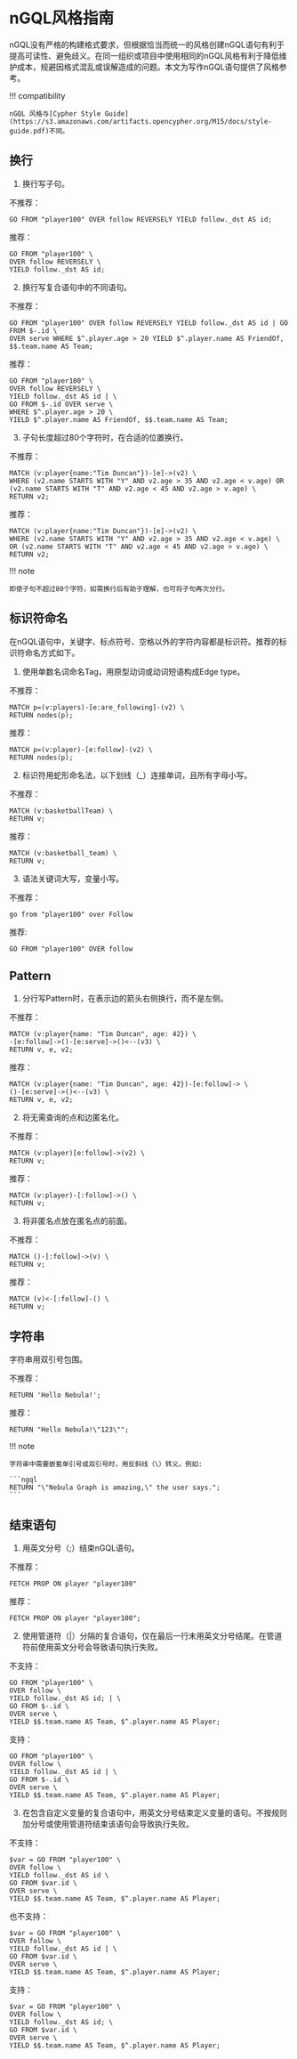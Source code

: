 # nGQL风格指南

nGQL没有严格的构建格式要求，但根据恰当而统一的风格创建nGQL语句有利于提高可读性、避免歧义。在同一组织或项目中使用相同的nGQL风格有利于降低维护成本，规避因格式混乱或误解造成的问题。本文为写作nGQL语句提供了风格参考。

!!! compatibility

    nGQL 风格与[Cypher Style Guide](https://s3.amazonaws.com/artifacts.opencypher.org/M15/docs/style-guide.pdf)不同。

## 换行

1. 换行写子句。

  不推荐：

  ```ngql
  GO FROM "player100" OVER follow REVERSELY YIELD follow._dst AS id;
  ```

  推荐：

  ```ngql
  GO FROM "player100" \
  OVER follow REVERSELY \
  YIELD follow._dst AS id;
  ```

2. 换行写复合语句中的不同语句。

  不推荐：

  ```ngql
  GO FROM "player100" OVER follow REVERSELY YIELD follow._dst AS id | GO FROM $-.id \
  OVER serve WHERE $^.player.age > 20 YIELD $^.player.name AS FriendOf, $$.team.name AS Team;
  ```

  推荐：

  ```ngql
  GO FROM "player100" \
  OVER follow REVERSELY \
  YIELD follow._dst AS id | \
  GO FROM $-.id OVER serve \
  WHERE $^.player.age > 20 \
  YIELD $^.player.name AS FriendOf, $$.team.name AS Team;
  ```

3. 子句长度超过80个字符时，在合适的位置换行。

  不推荐：

  ```ngql
  MATCH (v:player{name:"Tim Duncan"})-[e]->(v2) \
  WHERE (v2.name STARTS WITH "Y" AND v2.age > 35 AND v2.age < v.age) OR (v2.name STARTS WITH "T" AND v2.age < 45 AND v2.age > v.age) \
  RETURN v2;
  ```

  推荐：

  ```ngql
  MATCH (v:player{name:"Tim Duncan"})-[e]->(v2) \
  WHERE (v2.name STARTS WITH "Y" AND v2.age > 35 AND v2.age < v.age) \
  OR (v2.name STARTS WITH "T" AND v2.age < 45 AND v2.age > v.age) \
  RETURN v2;
  ```

!!! note

    即使子句不超过80个字符，如需换行后有助于理解，也可将子句再次分行。

## 标识符命名

在nGQL语句中，关键字、标点符号、空格以外的字符内容都是标识符。推荐的标识符命名方式如下。

1. 使用单数名词命名Tag，用原型动词或动词短语构成Edge type。

  不推荐：

  ```ngql
  MATCH p=(v:players)-[e:are_following]-(v2) \
  RETURN nodes(p);
  ```

  推荐：

  ```ngql
  MATCH p=(v:player)-[e:follow]-(v2) \
  RETURN nodes(p);
  ```

2. 标识符用蛇形命名法，以下划线（_）连接单词，且所有字母小写。

  不推荐：

  ```ngql
  MATCH (v:basketballTeam) \
  RETURN v;
  ```

  推荐：

  ```ngql
  MATCH (v:basketball_team) \
  RETURN v;
  ```

3. 语法关键词大写，变量小写。

  不推荐：

  ```ngql
  go from "player100" over Follow
  ```
  
  推荐:
    
  ```ngql
  GO FROM "player100" OVER follow
  ```

## Pattern

1. 分行写Pattern时，在表示边的箭头右侧换行，而不是左侧。

  不推荐：

  ```ngql
  MATCH (v:player{name: "Tim Duncan", age: 42}) \
  -[e:follow]->()-[e:serve]->()<--(v3) \
  RETURN v, e, v2;
  ```

  推荐：

  ```ngql
  MATCH (v:player{name: "Tim Duncan", age: 42})-[e:follow]-> \
  ()-[e:serve]->()<--(v3) \
  RETURN v, e, v2;
  ```

2. 将无需查询的点和边匿名化。

  不推荐：

  ```ngql
  MATCH (v:player)[e:follow]->(v2) \
  RETURN v;
  ```

  推荐：

  ```ngql
  MATCH (v:player)-[:follow]->() \
  RETURN v;
  ```

3. 将非匿名点放在匿名点的前面。

  不推荐：

  ```ngql
  MATCH ()-[:follow]->(v) \
  RETURN v;
  ```

  推荐：

  ```ngql
  MATCH (v)<-[:follow]-() \
  RETURN v;
  ```

## 字符串

字符串用双引号包围。

  不推荐：

  ```ngql
  RETURN 'Hello Nebula!';
  ```

  推荐：

  ```ngql
  RETURN "Hello Nebula!\"123\"";
  ```

!!! note

    字符串中需要嵌套单引号或双引号时，用反斜线（\）转义。例如:

    ```ngql
    RETURN "\"Nebula Graph is amazing,\" the user says.";
    ```

<!--## 空格 TODO-->

## 结束语句

1. 用英文分号（;）结束nGQL语句。

  不推荐：

  ```ngql
  FETCH PROP ON player "player100"
  ```

  推荐：

  ```ngql
  FETCH PROP ON player "player100";
  ```

2. 使用管道符（|）分隔的复合语句，仅在最后一行末用英文分号结尾。在管道符前使用英文分号会导致语句执行失败。

  不支持：

  ```ngql
  GO FROM "player100" \
  OVER follow \
  YIELD follow._dst AS id; | \
  GO FROM $-.id \
  OVER serve \
  YIELD $$.team.name AS Team, $^.player.name AS Player;
  ```

  支持：

  ```ngql
  GO FROM "player100" \
  OVER follow \
  YIELD follow._dst AS id | \
  GO FROM $-.id \
  OVER serve \
  YIELD $$.team.name AS Team, $^.player.name AS Player;
  ```

3. 在包含自定义变量的复合语句中，用英文分号结束定义变量的语句。不按规则加分号或使用管道符结束该语句会导致执行失败。

  不支持：

  ```ngql
  $var = GO FROM "player100" \
  OVER follow \
  YIELD follow._dst AS id \
  GO FROM $var.id \
  OVER serve \
  YIELD $$.team.name AS Team, $^.player.name AS Player;
  ```

  也不支持：

  ```ngql
  $var = GO FROM "player100" \
  OVER follow \
  YIELD follow._dst AS id | \
  GO FROM $var.id \
  OVER serve \
  YIELD $$.team.name AS Team, $^.player.name AS Player;
  ```

  支持：

  ```ngql
  $var = GO FROM "player100" \
  OVER follow \
  YIELD follow._dst AS id; \
  GO FROM $var.id \
  OVER serve \
  YIELD $$.team.name AS Team, $^.player.name AS Player;
  ```
